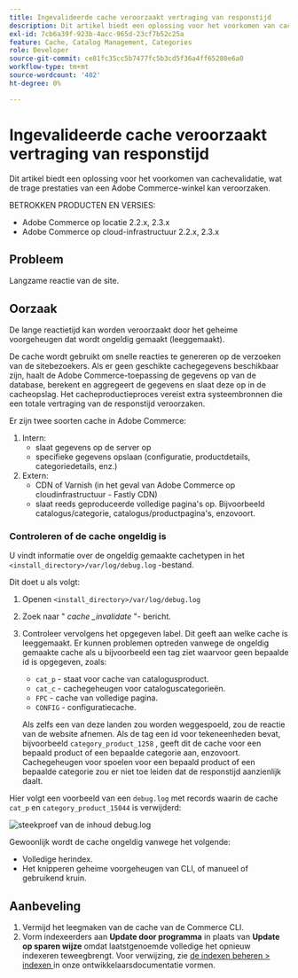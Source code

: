 ```yaml
---
title: Ingevalideerde cache veroorzaakt vertraging van responstijd
description: Dit artikel biedt een oplossing voor het voorkomen van cachevalidatie, wat de trage prestaties van een Adobe Commerce-winkel kan veroorzaken.
exl-id: 7cb6a39f-923b-4acc-965d-23cf7b52c25a
feature: Cache, Catalog Management, Categories
role: Developer
source-git-commit: ce81fc35cc5b7477fc5b3cd5f36a4ff65280e6a0
workflow-type: tm+mt
source-wordcount: '402'
ht-degree: 0%

---
```


# Ingevalideerde cache veroorzaakt vertraging van responstijd

Dit artikel biedt een oplossing voor het voorkomen van cachevalidatie, wat de trage prestaties van een Adobe Commerce-winkel kan veroorzaken.

BETROKKEN PRODUCTEN EN VERSIES:

* Adobe Commerce op locatie 2.2.x, 2.3.x
* Adobe Commerce op cloud-infrastructuur 2.2.x, 2.3.x

## Probleem

Langzame reactie van de site.

## Oorzaak

De lange reactietijd kan worden veroorzaakt door het geheime voorgeheugen dat wordt ongeldig gemaakt (leeggemaakt).

De cache wordt gebruikt om snelle reacties te genereren op de verzoeken van de sitebezoekers. Als er geen geschikte cachegegevens beschikbaar zijn, haalt de Adobe Commerce-toepassing de gegevens op van de database, berekent en aggregeert de gegevens en slaat deze op in de cacheopslag. Het cacheproductieproces vereist extra systeembronnen die een totale vertraging van de responstijd veroorzaken.

Er zijn twee soorten cache in Adobe Commerce:

1. Intern:
   * slaat gegevens op de server op
   * specifieke gegevens opslaan (configuratie, productdetails, categoriedetails, enz.)
1. Extern:
   * CDN of Varnish (in het geval van Adobe Commerce op cloudinfrastructuur - Fastly CDN)
   * slaat reeds geproduceerde volledige pagina&#39;s op. Bijvoorbeeld catalogus/categorie, catalogus/productpagina&#39;s, enzovoort.

### Controleren of de cache ongeldig is

U vindt informatie over de ongeldig gemaakte cachetypen in het `<install_directory>/var/log/debug.log` -bestand.

Dit doet u als volgt:

1. Openen `<install_directory>/var/log/debug.log`
1. Zoek naar &quot; *cache \_invalidate* &quot;- bericht.
1. Controleer vervolgens het opgegeven label. Dit geeft aan welke cache is leeggemaakt. Er kunnen problemen optreden vanwege de ongeldig gemaakte cache als u bijvoorbeeld een tag ziet waarvoor geen bepaalde id is opgegeven, zoals:
   * `cat_p` - staat voor cache van catalogusproduct.
   * `cat_c` - cachegeheugen voor cataloguscategorieën.
   * `FPC` - cache van volledige pagina.
   * `CONFIG` - configuratiecache.

   Als zelfs een van deze landen zou worden weggespoeld, zou de reactie van de website afnemen. Als de tag een id voor tekeneenheden bevat, bijvoorbeeld `category_product_1258` , geeft dit de cache voor een bepaald product of een bepaalde categorie aan, enzovoort. Cachegeheugen voor spoelen voor een bepaald product of een bepaalde categorie zou er niet toe leiden dat de responstijd aanzienlijk daalt.

Hier volgt een voorbeeld van een `debug.log` met records waarin de cache `cat_p` en `category_product_15044` is verwijderd:

![ steekproef van de inhoud debug.log ](assets/debug_log_sample.png)

Gewoonlijk wordt de cache ongeldig vanwege het volgende:

* Volledige herindex.
* Het knipperen geheime voorgeheugen van CLI, of manueel of gebruikend kruin.

## Aanbeveling

1. Vermijd het leegmaken van de cache van de Commerce CLI.
1. Vorm indexeerders aan **Update door programma** in plaats van **Update op sparen wijze** omdat laatstgenoemde volledige het opnieuw indexeren teweegbrengt. Voor verwijzing, zie [ de indexen beheren > indexen ](https://devdocs.magento.com/guides/v2.3/config-guide/cli/config-cli-subcommands-index.html#configure-indexers) in onze ontwikkelaarsdocumentatie vormen.
